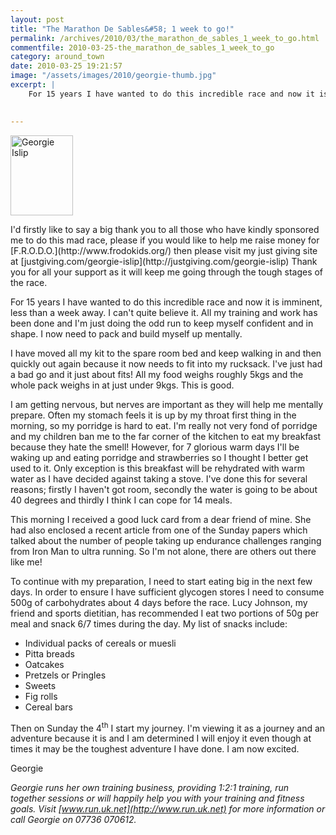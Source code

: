 ```yaml
---
layout: post
title: "The Marathon De Sables&#58; 1 week to go!"
permalink: /archives/2010/03/the_marathon_de_sables_1_week_to_go.html
commentfile: 2010-03-25-the_marathon_de_sables_1_week_to_go
category: around_town
date: 2010-03-25 19:21:57
image: "/assets/images/2010/georgie-thumb.jpg"
excerpt: |
    For 15 years I have wanted to do this incredible race and now it is imminent, less than a week away. I can't quite believe it. All my training and work has been done and I'm just doing the odd run to keep myself confident and in shape. I now need to pack and build myself up mentally.
    

---
```


<p>
<a href="/assets/images/2010/georgie.jpg"><img src="/assets/images/2010/georgie-thumb.jpg" width="100" height="128" alt="Georgie Islip" class="photo right" /></a>

</p>
I'd firstly like to say a big thank you to all those who have kindly sponsored me to do this mad race, please if you would like to help me raise money for [F.R.O.D.O.](http://www.frodokids.org/) then please visit my just giving site at [justgiving.com/georgie-islip](http://justgiving.com/georgie-islip) Thank you for all your support as it will keep me going through the tough stages of the race.

For 15 years I have wanted to do this incredible race and now it is imminent, less than a week away. I can't quite believe it. All my training and work has been done and I'm just doing the odd run to keep myself confident and in shape. I now need to pack and build myself up mentally.

I have moved all my kit to the spare room bed and keep walking in and then quickly out again because it now needs to fit into my rucksack. I've just had a bad go and it just about fits! All my food weighs roughly 5kgs and the whole pack weighs in at just under 9kgs. This is good.

I am getting nervous, but nerves are important as they will help me mentally prepare. Often my stomach feels it is up by my throat first thing in the morning, so my porridge is hard to eat. I'm really not very fond of porridge and my children ban me to the far corner of the kitchen to eat my breakfast because they hate the smell! However, for 7 glorious warm days I'll be waking up and eating porridge and strawberries so I thought I better get used to it. Only exception is this breakfast will be rehydrated with warm water as I have decided against taking a stove. I've done this for several reasons; firstly I haven't got room, secondly the water is going to be about 40 degrees and thirdly I think I can cope for 14 meals.

This morning I received a good luck card from a dear friend of mine. She had also enclosed a recent article from one of the Sunday papers which talked about the number of people taking up endurance challenges ranging from Iron Man to ultra running. So I'm not alone, there are others out there like me!

To continue with my preparation, I need to start eating big in the next few days. In order to ensure I have sufficient glycogen stores I need to consume 500g of carbohydrates about 4 days before the race. Lucy Johnson, my friend and sports dietitian, has recommended I eat two portions of 50g per meal and snack 6/7 times during the day. My list of snacks include:

-   Individual packs of cereals or muesli
-   Pitta breads
-   Oatcakes
-   Pretzels or Pringles
-   Sweets
-   Fig rolls
-   Cereal bars

Then on Sunday the 4<sup>th</sup> I start my journey. I'm viewing it as a journey and an adventure because it is and I am determined I will enjoy it even though at times it may be the toughest adventure I have done. I am now excited.

Georgie

<em>Georgie runs her own training business, providing 1:2:1 training, run together sessions or will happily help you with your training and fitness goals. Visit [www.run.uk.net](http://www.run.uk.net) for more information or call Georgie on 07736 070612.</em>
